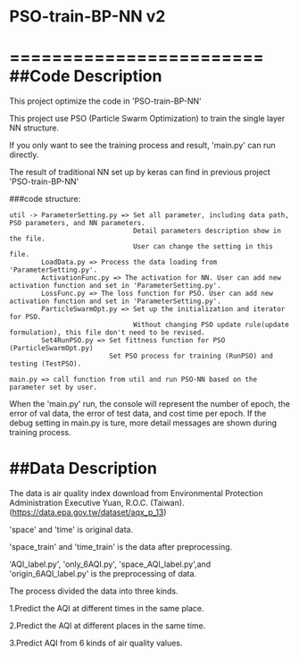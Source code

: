 # PSO-train-BP-NN v2
========================
##Code Description
========================

This project optimize the code in 'PSO-train-BP-NN'

This project use PSO (Particle Swarm Optimization) to train the single layer NN structure.

If you only want to see the training process and result, 'main.py' can run directly.

The result of traditional NN set up by keras can find in previous project 'PSO-train-BP-NN'

###code structure:

    util -> ParameterSetting.py => Set all parameter, including data path, PSO parameters, and NN parameters.
								   Detail parameters description show in the file. 
								   User can change the setting in this file.
			LoadData.py => Process the data loading from 'ParameterSetting.py'. 					   
			ActivationFunc.py => The activation for NN. User can add new activation function and set in 'ParameterSetting.py'.
			LossFunc.py => The loss function for PSO. User can add new activation function and set in 'ParameterSetting.py'.
			ParticleSwarmOpt.py => Set up the initialization and iterator for PSO.
								   Without changing PSO update rule(update formulation), this file don't need to be revised.
			Set4RunPSO.py => Set fittness function for PSO (ParticleSwarmOpt.py)
							 Set PSO process for training (RunPSO) and testing (TestPSO).
	
	main.py => call function from util and run PSO-NN based on the parameter set by user.

When the 'main.py' run, the console will represent the number of epoch, the error of val data, the error of test data, and cost time per epoch.
If the debug setting in main.py is ture, more detail messages are shown during training process.


##Data Description
========================

The data is air quality index download from Environmental Protection Administration Executive Yuan, R.O.C. (Taiwan). (https://data.epa.gov.tw/dataset/aqx_p_13)

'space' and 'time' is original data.

'space_train' and 'time_train' is the data after preprocessing.

'AQI_label.py', 'only_6AQI.py', 'space_AQI_label.py',and 'origin_6AQI_label.py' is the preprocessing of data.

The process divided the data into three kinds.

1.Predict the AQI at different times in the same place.

2.Predict the AQI at different places in the same time.

3.Predict AQI from 6 kinds of air quality values.
  
  
